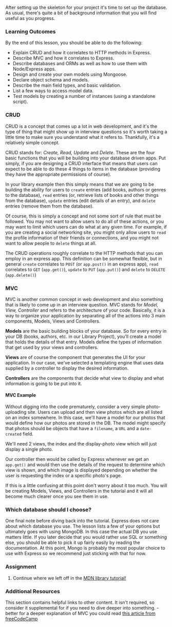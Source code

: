 After setting up the skeleton for your project it's time to set up the database.  As usual, there's quite a bit of background information that you will find useful as you progress.

### Learning Outcomes
By the end of this lesson, you should be able to do the following:

- Explain CRUD and how it correlates to HTTP methods in Express.
- Describe MVC and how it correlates to Express.
- Describe databases and ORMs as well as how to use them with Node/Express apps.
- Design and create your own models using Mongoose.
- Declare object schema and models.
- Describe the main field types, and basic validation.
- List a few ways to access model data.
- Test models by creating a number of instances (using a standalone script). 

### CRUD

CRUD is a concept that comes up a lot in web development, and it's the type of thing that might show up in interview questions so it's worth taking a little time to make sure you understand what it refers to. Thankfully, it's a relatively simple concept.

CRUD stands for: _Create, Read, Update_ and _Delete_. These are the four basic functions that you will be building into your database driven apps.  Put simply, if you are designing a CRUD interface that means that users can expect to be able to do these 4 things to items in the database (providing they have the appropriate permissions of course).

In your library example then this simply means that we are going to be building the ability for users to `create` entries (add books, authors or genres to the database), `read` entries (or, retrieve lists of books and other things from the database), `update` entries (edit details of an entry), and `delete` entries (remove them from the database).

Of course, this is simply a concept and not some sort of rule that must be followed.  You may not want to allow users to do all of these actions, or you may want to limit which users can do what at any given time.  For example, if you are creating a social networking site, you might only allow users to `read` the profile information of their friends or connections, and you might not want to allow people to `delete` things at all.

The CRUD operations roughly correlate to the HTTP methods that you can employ in an express app.  This definition can be somewhat flexible, but in general `create` correlates to `POST` (or `app.post()` in an express app), `read` correlates to `GET` (`app.get()`), `update` to `PUT` (`app.put()`) and `delete` to `DELETE` (`app.delete()`)


### MVC

MVC is another common concept in web development and also something that is likely to come up in an interview question.  MVC stands for _Model, View, Controller_ and refers to the architecture of your code. Basically, it is a way to organize your application by separating all of the actions into 3 main components, Models, Views and Controllers.

**Models** are the basic building blocks of your database. So for every entry in your DB (books, authors, etc. in our Library Project), you'll create a model that holds the details of that entry. Models define the types of information that get used by your views and controllers.

**Views** are of course the component that generates the UI for your application.  In our case, we've selected a templating engine that uses data supplied by a controller to display the desired information.

**Controllers** are the components that decide what view to display and what information is going to be put into it.

#### MVC Example

Without digging into the code prematurely, consider a very simple photo-uploading site. Users can upload and then view photos which are all listed on an index somewhere.  In this case, we'll have a model for our photos that would define how our photos are stored in the DB.  The model might specify that photos should be objects that have a `filename`, a `URL` and a `date-created` field.

We'll need 2 views, the index and the display-photo view which will just display a single photo.

Our controller then would be called by Express whenever we get an `app.get()` and would then use the details of the request to determine which view is shown, and which image is displayed depending on whether the user is requesting the index or a specific photo's page.

If this is a little confusing at this point don't worry about it too much.  You will be creating Models, Views, and Controllers in the tutorial and it will all become much clearer once you see them in use.

### Which database should I choose?

One final note before diving back into the tutorial.  Express does not care about which database you use.  The lesson lists a few of your options but ultimately goes with using MongoDB. In this case the actual DB you use matters little.  If you later decide that you would rather use SQL or something else, you should be able to pick it up fairly easily by reading the documentation. At this point, Mongo is probably the most popular choice to use with Express so we recommend just sticking with that for now.


### Assignment

<div class="lesson-content__panel" markdown="1">

1. Continue where we left off in the [MDN library tutorial!](https://developer.mozilla.org/en-US/docs/Learn/Server-side/Express_Nodejs/mongoose)
</div>

### Additional Resources
This section contains helpful links to other content. It isn't required, so consider it supplemental for if you need to dive deeper into something.
-better for a deeper explanation of MVC you could read [this article from freeCodeCamp](https://medium.freecodecamp.org/simplified-explanation-to-mvc-5d307796df30) 
